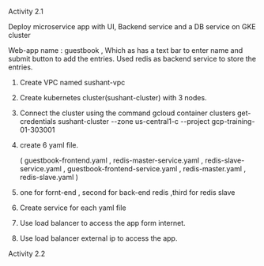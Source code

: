 Activity 2.1

Deploy microservice app with UI, Backend service and a DB service on GKE cluster

Web-app name : guestbook , Which as has a text bar to enter name and submit button to add the entries.
Used redis as backend service to store the entries.

1. Create VPC named sushant-vpc
2. Create kubernetes cluster(sushant-cluster) with 3 nodes.
3. Connect the cluster using the command gcloud container clusters get-credentials sushant-cluster --zone us-central1-c --project gcp-training-01-303001
4. create 6 yaml file.

    ( guestbook-frontend.yaml , redis-master-service.yaml , redis-slave-service.yaml , 
      guestbook-frontend-service.yaml ,  redis-master.yaml ,  redis-slave.yaml  )
      
5. one for fornt-end , second for back-end redis ,third for redis slave 
6. Create service for each yaml file 
7. Use load balancer to access the app form internet.
8. Use load balancer external ip to access the app.



Activity 2.2 








